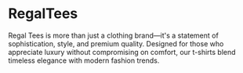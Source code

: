 # RegalTees
Regal Tees is more than just a clothing brand—it's a statement of sophistication, style, and premium quality. Designed for those who appreciate luxury without compromising on comfort, our t-shirts blend timeless elegance with modern fashion trends.
